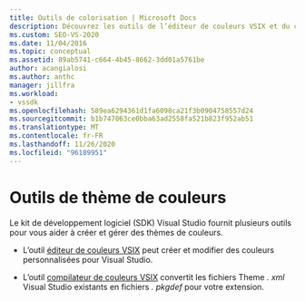 ```yaml
---
title: Outils de colorisation | Microsoft Docs
description: Découvrez les outils de l’éditeur de couleurs VSIX et du compilateur de couleurs VSIX qui sont fournis dans le kit de développement logiciel (SDK) Visual Studio pour vous aider à créer et gérer des thèmes de couleur.
ms.custom: SEO-VS-2020
ms.date: 11/04/2016
ms.topic: conceptual
ms.assetid: 89ab5741-c664-4b45-8662-3dd01a5761be
author: acangialosi
ms.author: anthc
manager: jillfra
ms.workload:
- vssdk
ms.openlocfilehash: 589ea6294361d1fa6098ca21f3b0904758557d24
ms.sourcegitcommit: b1b747063ce0bba63ad2558fa521b823f952ab51
ms.translationtype: MT
ms.contentlocale: fr-FR
ms.lasthandoff: 11/26/2020
ms.locfileid: "96189951"
---
```

# <a name="color-theme-tools"></a>Outils de thème de couleurs
Le kit de développement logiciel (SDK) Visual Studio fournit plusieurs outils pour vous aider à créer et gérer des thèmes de couleurs.

- L’outil [éditeur de couleurs VSIX](../../extensibility/internals/vsix-color-editor.md) peut créer et modifier des couleurs personnalisées pour Visual Studio.

- L’outil [compilateur de couleurs VSIX](../../extensibility/internals/vsix-color-compiler.md) convertit les fichiers Theme *. xml* Visual Studio existants en fichiers *. pkgdef* pour votre extension.
